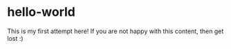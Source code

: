 # hello-world

This is my first attempt here!
If you are not happy with this content, then get lost :)
